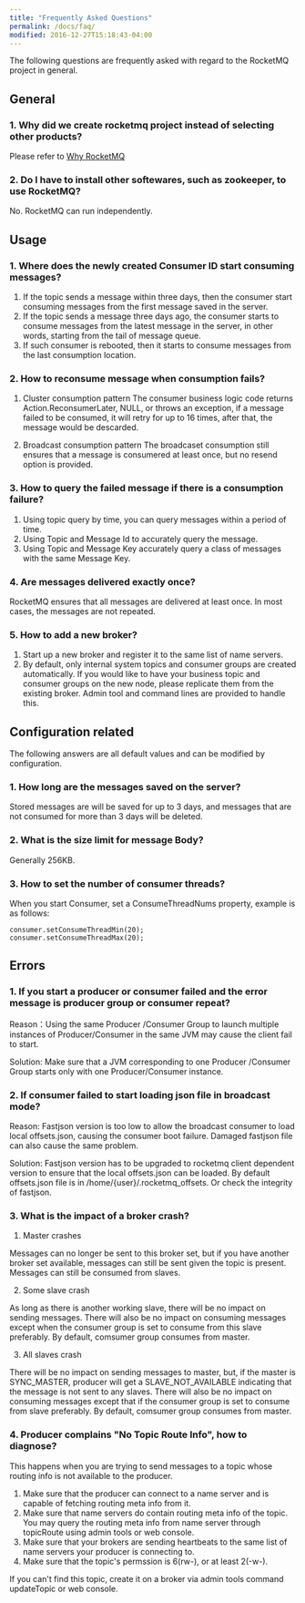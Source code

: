 ```yaml
---
title: "Frequently Asked Questions"
permalink: /docs/faq/
modified: 2016-12-27T15:18:43-04:00
---
```

The following questions are frequently asked with regard to the RocketMQ project in general.
 
## General
### 1. Why did we create rocketmq project instead of selecting other products?
Please refer to [Why RocketMQ](/docs/motivation/)

### 2. Do I have to install other softewares, such as zookeeper, to use RocketMQ?
No. RocketMQ can run independently.

## Usage
### 1. Where does the newly created Consumer ID start consuming messages?
 
1. If the topic sends a message within three days, then the consumer start consuming messages from the first message saved in the server.
2. If the topic sends a message three days ago, the consumer starts to consume messages from the latest message in the server, in other words, starting from the tail of message queue.
3. If such consumer is rebooted, then it starts to consume messages from the last consumption location.


### 2. How to reconsume message when consumption fails?
	
1. Cluster consumption pattern
The consumer business logic code returns Action.ReconsumerLater, NULL, or throws an exception, if a message failed to be consumed, it will retry for up to 16 times, after that, the message would be descarded.
	
2. Broadcast consumption pattern
The broadcaset consumption still ensures that a message is consumered at least once, but no resend option is provided.
	

### 3. How to query the failed message if there is a consumption failure?

1. Using topic query by time, you can query messages within a period of time.
2. Using Topic and Message Id to accurately query the message.
3. Using Topic and Message Key accurately query a class of messages with the same Message Key.


### 4. Are messages delivered exactly once?

RocketMQ ensures that all messages are delivered at least once. In most cases, the messages are not repeated.

### 5. How to add a new broker?

1. Start up a new broker and register it to the same list of name servers.
2. By default, only internal system topics and consumer groups are created automatically. If you would like to have your business topic and consumer groups on the new node, please replicate them from the existing broker. Admin tool and command lines are provided to handle this.

## Configuration related
The following answers are all default values and can be modified by configuration.
### 1. How long are the messages saved on the server?

Stored messages are will be saved for up to 3 days, and messages that are not consumed for more than 3 days will be deleted.

### 2. What is the size limit for message Body?
Generally 256KB.

### 3. How to set the number of consumer threads?
When you start Consumer, set a ConsumeThreadNums property, example is as follows:

    consumer.setConsumeThreadMin(20);
    consumer.setConsumeThreadMax(20);

## Errors
### 1. If you start a producer or consumer failed and the error message is producer group or consumer repeat?
Reason：Using the same Producer /Consumer Group to launch multiple instances of Producer/Consumer in the same JVM may cause the client fail to start.

Solution: Make sure that a JVM corresponding to one Producer /Consumer Group starts only with one Producer/Consumer instance.

### 2. If consumer failed to start loading json file in broadcast mode?
Reason: Fastjson version is too low to allow the broadcast consumer to load local offsets.json, causing the consumer boot failure. Damaged fastjson file can also cause the same problem.

Solution: Fastjson version has to be upgraded to rocketmq client dependent version to ensure that the local offsets.json can be loaded. By default offsets.json file is in /home/{user}/.rocketmq_offsets. Or check the integrity of fastjson.

### 3. What is the impact of a broker crash?
    
1. Master crashes

  Messages can no longer be sent to this broker set, but if you have another broker set available, messages can still be sent given the topic is present. Messages can still be consumed from slaves.

2. Some slave crash

  As long as there is another working slave, there will be no impact on sending messages. There will also be no impact on consuming messages except when the consumer group is set to consume from this slave preferably. By default, comsumer group consumes from master.

3. All slaves crash

  There will be no impact on sending messages to master, but, if the master is SYNC_MASTER, producer will get a SLAVE_NOT_AVAILABLE indicating that the message is not sent to any slaves. There will also be no impact on consuming messages except that if the consumer group is set to consume from slave preferably. By default, comsumer group consumes from master.

### 4. Producer complains "No Topic Route Info", how to diagnose?
This happens when you are trying to send messages to a topic whose routing info is not available to the producer.
	
1. Make sure that the producer can connect to a name server and is capable of fetching routing meta info from it.
2. Make sure that name servers do contain routing meta info of the topic. You may query the routing meta info from name server through topicRoute using admin tools or web console.
3. Make sure that your brokers are sending heartbeats to the same list of name servers your producer is connecting to.
4. Make sure that the topic's permssion is 6(rw-), or at least 2(-w-).

If you can't find this topic, create it on a broker via admin tools command updateTopic or web console. 
